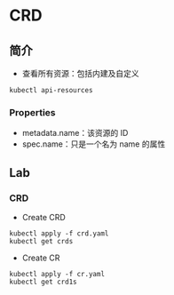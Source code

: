 # CRD

## 简介

- 查看所有资源：包括内建及自定义
```shell
kubectl api-resources 
```

### Properties

- metadata.name：该资源的 ID
- spec.name：只是一个名为 name 的属性


## Lab

### CRD

- Create CRD
```shell
kubectl apply -f crd.yaml
kubectl get crds
```

- Create CR
```shell
kubectl apply -f cr.yaml
kubectl get crd1s 
```


